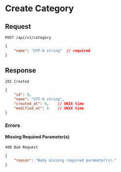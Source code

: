 # Create Category

## Request

```text
POST /api/v1/category
```

```json
{
    "name": "UTF-8 string"  // required
}
```

## Response

```text
201 Created
```

```json
{
    "id": 0,
    "name": "UTF-8 string",
    "created_at": 0,    // UNIX time
    "modified_at": 0    // UNIX time
}
```

### Errors

#### Missing Required Parameter(s)

```text
400 Bad Request
```

```json
{
    "reason": "Body missing required parameter(s)."
}
```
